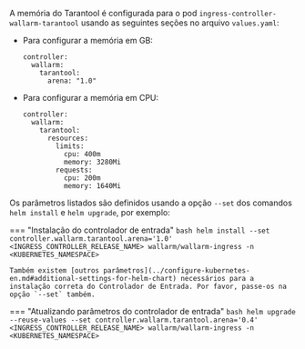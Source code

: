 A memória do Tarantool é configurada para o pod `ingress-controller-wallarm-tarantool` usando as seguintes seções no arquivo `values.yaml`:

* Para configurar a memória em GB:
    ```
    controller:
      wallarm:
        tarantool:
          arena: "1.0"
    ```

* Para configurar a memória em CPU:
    ```
    controller:
      wallarm:
        tarantool:
          resources:
            limits:
              cpu: 400m
              memory: 3280Mi
            requests:
              cpu: 200m
              memory: 1640Mi
    ```

Os parâmetros listados são definidos usando a opção `--set` dos comandos `helm install` e `helm upgrade`, por exemplo:

=== "Instalação do controlador de entrada"
    ```bash
    helm install --set controller.wallarm.tarantool.arena='1.0' <INGRESS_CONTROLLER_RELEASE_NAME> wallarm/wallarm-ingress -n <KUBERNETES_NAMESPACE>
    ```

    Também existem [outros parâmetros](../configure-kubernetes-en.md#additional-settings-for-helm-chart) necessários para a instalação correta do Controlador de Entrada. Por favor, passe-os na opção `--set` também.
=== "Atualizando parâmetros do controlador de entrada"
    ```bash
    helm upgrade --reuse-values --set controller.wallarm.tarantool.arena='0.4' <INGRESS_CONTROLLER_RELEASE_NAME> wallarm/wallarm-ingress -n <KUBERNETES_NAMESPACE>
    ```
